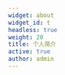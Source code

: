 ```yaml
---
widget: about
widget_id: t
headless: true
weight: 20
title: 个人简介
active: true
author: admin
---
```


